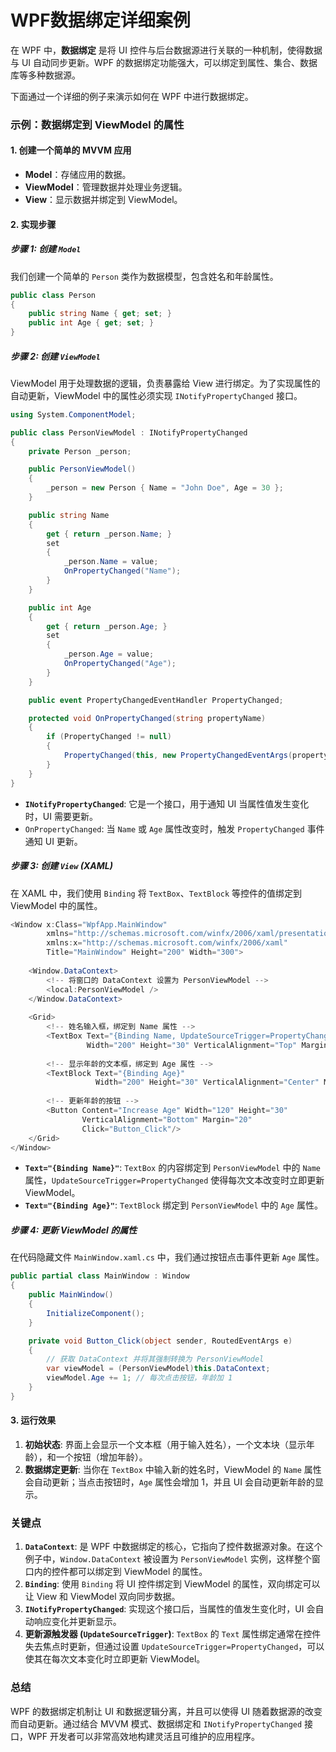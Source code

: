 # WPF数据绑定详细案例

在 WPF 中，**数据绑定** 是将 UI 控件与后台数据源进行关联的一种机制，使得数据与 UI 自动同步更新。WPF 的数据绑定功能强大，可以绑定到属性、集合、数据库等多种数据源。

下面通过一个详细的例子来演示如何在 WPF 中进行数据绑定。

### 示例：数据绑定到 ViewModel 的属性

#### 1. 创建一个简单的 MVVM 应用

- **Model**：存储应用的数据。
- **ViewModel**：管理数据并处理业务逻辑。
- **View**：显示数据并绑定到 ViewModel。

#### 2. 实现步骤

##### 步骤 1: 创建 `Model`

我们创建一个简单的 `Person` 类作为数据模型，包含姓名和年龄属性。

```C#
public class Person
{
    public string Name { get; set; }
    public int Age { get; set; }
}
```

##### 步骤 2: 创建 `ViewModel`

ViewModel 用于处理数据的逻辑，负责暴露给 View 进行绑定。为了实现属性的自动更新，ViewModel 中的属性必须实现 `INotifyPropertyChanged` 接口。

```C#
using System.ComponentModel;

public class PersonViewModel : INotifyPropertyChanged
{
    private Person _person;

    public PersonViewModel()
    {
        _person = new Person { Name = "John Doe", Age = 30 };
    }

    public string Name
    {
        get { return _person.Name; }
        set
        {
            _person.Name = value;
            OnPropertyChanged("Name");
        }
    }

    public int Age
    {
        get { return _person.Age; }
        set
        {
            _person.Age = value;
            OnPropertyChanged("Age");
        }
    }

    public event PropertyChangedEventHandler PropertyChanged;

    protected void OnPropertyChanged(string propertyName)
    {
        if (PropertyChanged != null)
        {
            PropertyChanged(this, new PropertyChangedEventArgs(propertyName));
        }
    }
}
```

- **`INotifyPropertyChanged`**: 它是一个接口，用于通知 UI 当属性值发生变化时，UI 需要更新。
- `OnPropertyChanged`: 当 `Name` 或 `Age` 属性改变时，触发 `PropertyChanged` 事件通知 UI 更新。

##### 步骤 3: 创建 `View` (XAML)

在 XAML 中，我们使用 `Binding` 将 `TextBox`、`TextBlock` 等控件的值绑定到 ViewModel 中的属性。

```C#
<Window x:Class="WpfApp.MainWindow"
        xmlns="http://schemas.microsoft.com/winfx/2006/xaml/presentation"
        xmlns:x="http://schemas.microsoft.com/winfx/2006/xaml"
        Title="MainWindow" Height="200" Width="300">
    
    <Window.DataContext>
        <!-- 将窗口的 DataContext 设置为 PersonViewModel -->
        <local:PersonViewModel />
    </Window.DataContext>
    
    <Grid>
        <!-- 姓名输入框，绑定到 Name 属性 -->
        <TextBox Text="{Binding Name, UpdateSourceTrigger=PropertyChanged}" 
                 Width="200" Height="30" VerticalAlignment="Top" Margin="20"/>
        
        <!-- 显示年龄的文本框，绑定到 Age 属性 -->
        <TextBlock Text="{Binding Age}" 
                   Width="200" Height="30" VerticalAlignment="Center" Margin="20"/>
        
        <!-- 更新年龄的按钮 -->
        <Button Content="Increase Age" Width="120" Height="30" 
                VerticalAlignment="Bottom" Margin="20"
                Click="Button_Click"/>
    </Grid>
</Window>
```

- **`Text="{Binding Name}"`**: `TextBox` 的内容绑定到 `PersonViewModel` 中的 `Name` 属性，`UpdateSourceTrigger=PropertyChanged` 使得每次文本改变时立即更新 ViewModel。
- **`Text="{Binding Age}"`**: `TextBlock` 绑定到 `PersonViewModel` 中的 `Age` 属性。

##### 步骤 4: 更新 ViewModel 的属性

在代码隐藏文件 `MainWindow.xaml.cs` 中，我们通过按钮点击事件更新 `Age` 属性。

```C#
public partial class MainWindow : Window
{
    public MainWindow()
    {
        InitializeComponent();
    }

    private void Button_Click(object sender, RoutedEventArgs e)
    {
        // 获取 DataContext 并将其强制转换为 PersonViewModel
        var viewModel = (PersonViewModel)this.DataContext;
        viewModel.Age += 1; // 每次点击按钮，年龄加 1
    }
}
```

#### 3. 运行效果

1. **初始状态**: 界面上会显示一个文本框（用于输入姓名），一个文本块（显示年龄），和一个按钮（增加年龄）。
2. **数据绑定更新**: 当你在 `TextBox` 中输入新的姓名时，ViewModel 的 `Name` 属性会自动更新；当点击按钮时，`Age` 属性会增加 1，并且 UI 会自动更新年龄的显示。

### 关键点

1. **`DataContext`**: 是 WPF 中数据绑定的核心，它指向了控件数据源对象。在这个例子中，`Window.DataContext` 被设置为 `PersonViewModel` 实例，这样整个窗口内的控件都可以绑定到 ViewModel 的属性。
2. **`Binding`**: 使用 `Binding` 将 UI 控件绑定到 ViewModel 的属性，双向绑定可以让 View 和 ViewModel 双向同步数据。
3. **`INotifyPropertyChanged`**: 实现这个接口后，当属性的值发生变化时，UI 会自动响应变化并更新显示。
4. **更新源触发器 (`UpdateSourceTrigger`)**: `TextBox` 的 `Text` 属性绑定通常在控件失去焦点时更新，但通过设置 `UpdateSourceTrigger=PropertyChanged`，可以使其在每次文本变化时立即更新 ViewModel。

### 总结

WPF 的数据绑定机制让 UI 和数据逻辑分离，并且可以使得 UI 随着数据源的改变而自动更新。通过结合 MVVM 模式、数据绑定和 `INotifyPropertyChanged` 接口，WPF 开发者可以非常高效地构建灵活且可维护的应用程序。